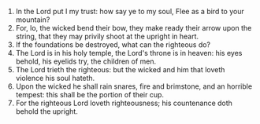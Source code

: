 1. In the Lord put I my trust: how say ye to my soul, Flee as a bird to your mountain?
2. For, lo, the wicked bend their bow, they make ready their arrow upon the string, that they may privily shoot at the upright in heart.
3. If the foundations be destroyed, what can the righteous do?
4. The Lord is in his holy temple, the Lord's throne is in heaven: his eyes behold, his eyelids try, the children of men.
5. The Lord trieth the righteous: but the wicked and him that loveth violence his soul hateth.
6. Upon the wicked he shall rain snares, fire and brimstone, and an horrible tempest: this shall be the portion of their cup.
7. For the righteous Lord loveth righteousness; his countenance doth behold the upright.
